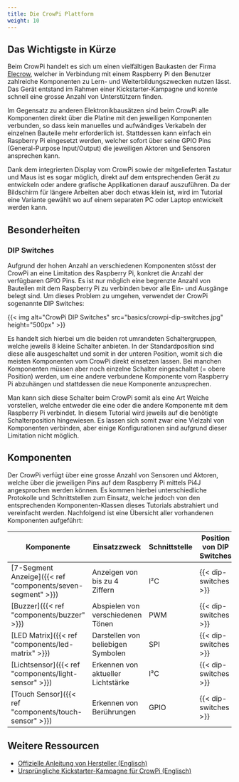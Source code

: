 ```yaml
---
title: Die CrowPi Plattform
weight: 10
---
```


## Das Wichtigste in Kürze

Beim CrowPi handelt es sich um einen vielfältigen Baukasten der Firma [Elecrow](https://www.elecrow.com/crowpi-compact-raspberry-pi-educational-kit.html), welcher in Verbindung mit einem Raspberry Pi den Benutzer
zahlreiche Komponenten zu Lern- und Weiterbildungszwecken nutzen lässt. Das Gerät entstand im Rahmen einer Kickstarter-Kampagne und konnte
schnell eine grosse Anzahl von Unterstützern finden.

Im Gegensatz zu anderen Elektronikbausätzen sind beim CrowPi alle Komponenten direkt über die Platine mit den jeweiligen Komponenten
verbunden, so dass kein manuelles und aufwändiges Verkabeln der einzelnen Bauteile mehr erforderlich ist. Stattdessen kann einfach ein
Raspberry Pi eingesetzt werden, welcher sofort über seine GPIO Pins (General-Purpose Input/Output) die jeweiligen Aktoren und Sensoren
ansprechen kann.

Dank dem integrierten Display vom CrowPi sowie der mitgelieferten Tastatur und Maus ist es sogar möglich, direkt auf dem entsprechenden
Gerät zu entwickeln oder andere grafische Applikationen darauf auszuführen. Da der Bildschirm für längere Arbeiten aber doch etwas klein
ist, wird im Tutorial eine Variante gewählt wo auf einem separaten PC oder Laptop entwickelt werden kann.

## Besonderheiten

### DIP Switches

Aufgrund der hohen Anzahl an verschiedenen Komponenten stösst der CrowPi an eine Limitation des Raspberry Pi, konkret die Anzahl der 
verfügbaren GPIO Pins. Es ist nur möglich eine begrenzte Anzahl von Bauteilen mit dem Raspberry Pi zu verbinden bevor alle Ein- und 
Ausgänge belegt sind. Um dieses Problem zu umgehen, verwendet der CrowPi sogenannte DIP Switches:

{{< img alt="CrowPi DIP Switches" src="basics/crowpi-dip-switches.jpg" height="500px" >}}

Es handelt sich hierbei um die beiden rot umrandeten Schaltergruppen, welche jeweils 8 kleine Schalter anbieten. In der Standardposition 
sind diese alle ausgeschaltet und somit in der unteren Position, womit sich die meisten Komponenten vom CrowPi direkt einsetzen lassen. 
Bei manchen Komponenten müssen aber noch einzelne Schalter eingeschaltet (= obere Position) werden, um eine andere verbundene Komponente 
vom Raspberry Pi abzuhängen und stattdessen die neue Komponente anzusprechen.

Man kann sich diese Schalter beim CrowPi somit als eine Art Weiche vorstellen, welche entweder die eine oder die andere Komponente mit 
dem Raspberry Pi verbindet. In diesem Tutorial wird jeweils auf die benötigte Schalterposition hingewiesen. Es lassen sich somit zwar 
eine Vielzahl von Komponenten verbinden, aber einige Konfigurationen sind aufgrund dieser Limitation nicht möglich.

## Komponenten

Der CrowPi verfügt über eine grosse Anzahl von Sensoren und Aktoren, welche über die jeweiligen Pins auf dem Raspberry Pi mittels Pi4J
angesprochen werden können. Es kommen hierbei unterschiedliche Protokolle und Schnittstellen zum Einsatz, welche jedoch von den
entsprechenden Komponenten-Klassen dieses Tutorials abstrahiert und vereinfacht werden. Nachfolgend ist eine Übersicht aller vorhandenen
Komponenten aufgeführt:

| Komponente | Einsatzzweck | Schnittstelle | Position von DIP Switches |
| --- | --- | --- | --- |
| [7-Segment Anzeige]({{< ref "components/seven-segment" >}}) | Anzeigen von bis zu 4 Ziffern | I²C | {{< dip-switches >}} |
| [Buzzer]({{< ref "components/buzzer" >}}) | Abspielen von verschiedenen Tönen | PWM | {{< dip-switches >}} |
| [LED Matrix]({{< ref "components/led-matrix" >}}) | Darstellen von beliebigen Symbolen | SPI | {{< dip-switches >}} |
| [Lichtsensor]({{< ref "components/light-sensor" >}}) | Erkennen von aktueller Lichtstärke | I²C | {{< dip-switches >}} |
| [Touch Sensor]({{< ref "components/touch-sensor" >}}) | Erkennen von Berührungen | GPIO | {{< dip-switches >}} |

## Weitere Ressourcen

- [Offizielle Anleitung von Hersteller (Englisch)](https://www.elecrow.com/download/product/SES14002K/CrowPi_User_Manual.pdf)
- [Ursprüngliche Kickstarter-Kampagne für CrowPi (Englisch)](https://www.kickstarter.com/projects/elecrow/crowpi-lead-you-go-from-zero-to-hero-with-raspberr)
